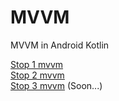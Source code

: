 # MVVM
MVVM in Android Kotlin


<a href="https://github.com/alirezabashi98/MVVM/tree/step1">Stop 1 mvvm</a><br>
<a href="https://github.com/alirezabashi98/MVVM/tree/step2">Stop 2 mvvm</a><br>
<a href="https://github.com/alirezabashi98/MVVM/tree/step3">Stop 3 mvvm</a> (Soon...)


